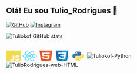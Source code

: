 ## Olá! Eu sou Tulio_Rodrigues 👋

  
[![GitHub](https://img.shields.io/badge/GitHub-100000?style=for-the-badge&logo=github&logoColor=white)](https://github.com/TulioRodrigues-web)
[![Instagram](https://img.shields.io/badge/Instagram-E4405F?style=for-the-badge&logo=instagram&logoColor=white)](https://www.instagram.com/tulior.s?igsh=endiMTE1OGpkNjhx)


![Tuliokof GitHub stats](https://github-readme-stats.vercel.app/api?username=TulioRodrigues-web&show_icons=true&theme=radical)

<div style="display: inline_block"><br>
  <img align="center" alt="Tuliokof-Js" height="30" width="40" src="https://raw.githubusercontent.com/devicons/devicon/master/icons/javascript/javascript-plain.svg">
  <img align="center" alt="Tuliokof-React" height="30" width="40" src="https://raw.githubusercontent.com/devicons/devicon/master/icons/react/react-original.svg">
  <img align="center" alt="Tuliokof-HTML" height="30" width="40" src="https://raw.githubusercontent.com/devicons/devicon/master/icons/html5/html5-original.svg">
  <img align="center" alt="Tuliokof-CSS" height="30" width="40" src="https://raw.githubusercontent.com/devicons/devicon/master/icons/css3/css3-original.svg">
  <img align="center" alt="Tuliokof-Python" height="30" width="40" src="https://raw.githubusercontent.com/devicons/devicon/master/icons/python/python-original.svg">
 <img align="center" alt="Tuliokof-Python" height="30" width="40"  src="https://cdn.jsdelivr.net/gh/devicons/devicon@latest/icons/mysql/mysql-original-wordmark.svg" />
         
          
 <img align="center" alt="TulioRodrigues-web-HTML" height="30" width="40" src="https://cdn.jsdelivr.net/gh/devicons/devicon@latest/icons/java/java-original-wordmark.svg" /> 
            
          
</div>
